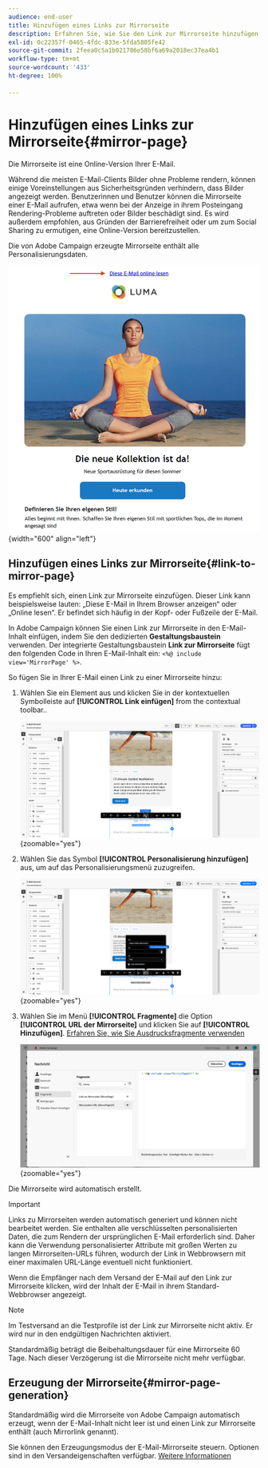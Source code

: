 ```yaml
---
audience: end-user
title: Hinzufügen eines Links zur Mirrorseite
description: Erfahren Sie, wie Sie den Link zur Mirrorseite hinzufügen und verwalten
exl-id: 0c22357f-0465-4fdc-833e-5fda5805fe42
source-git-commit: 2feea0c5a1b021786e58bf6a69a2018ec37ea4b1
workflow-type: tm+mt
source-wordcount: '433'
ht-degree: 100%

---
```


# Hinzufügen eines Links zur Mirrorseite{#mirror-page}

Die Mirrorseite ist eine Online-Version Ihrer E-Mail.

Während die meisten E-Mail-Clients Bilder ohne Probleme rendern, können einige Voreinstellungen aus Sicherheitsgründen verhindern, dass Bilder angezeigt werden. Benutzerinnen und Benutzer können die Mirrorseite einer E-Mail aufrufen, etwa wenn bei der Anzeige in ihrem Posteingang Rendering-Probleme auftreten oder Bilder beschädigt sind. Es wird außerdem empfohlen, aus Gründen der Barrierefreiheit oder um zum Social Sharing zu ermutigen, eine Online-Version bereitzustellen.

Die von Adobe Campaign erzeugte Mirrorseite enthält alle Personalisierungsdaten.

![Beispiel für einen Mirrorlink](assets/mirror-page-link.png){width="600" align="left"}

## Hinzufügen eines Links zur Mirrorseite{#link-to-mirror-page}

Es empfiehlt sich, einen Link zur Mirrorseite einzufügen. Dieser Link kann beispielsweise lauten: „Diese E-Mail in Ihrem Browser anzeigen“ oder „Online lesen“. Er befindet sich häufig in der Kopf- oder Fußzeile der E-Mail.

In Adobe Campaign können Sie einen Link zur Mirrorseite in den E-Mail-Inhalt einfügen, indem Sie den dedizierten **Gestaltungsbaustein** verwenden. Der integrierte Gestaltungsbaustein **Link zur Mirrorseite** fügt den folgenden Code in Ihren E-Mail-Inhalt ein: `<%@ include view='MirrorPage' %>`.

So fügen Sie in Ihrer E-Mail einen Link zu einer Mirrorseite hinzu:

1. Wählen Sie ein Element aus und klicken Sie in der kontextuellen Symbolleiste auf **[!UICONTROL Link einfügen]** from the contextual toolbar..

   ![](assets/message-tracking-mirror-page.png){zoomable="yes"}

1. Wählen Sie das Symbol **[!UICONTROL Personalisierung hinzufügen]** aus, um auf das Personalisierungsmenü zuzugreifen.

   ![](assets/message-tracking-mirror-page_2.png){zoomable="yes"}

1. Wählen Sie im Menü **[!UICONTROL Fragmente]** die Option **[!UICONTROL URL der Mirrorseite]** und klicken Sie auf **[!UICONTROL Hinzufügen]**. [Erfahren Sie, wie Sie Ausdrucksfragmente verwenden](../content/use-expression-fragments.md)

   ![](assets/message-tracking-mirror-page_3.png){zoomable="yes"}

Die Mirrorseite wird automatisch erstellt.

>[!IMPORTANT]
>
>Links zu Mirrorseiten werden automatisch generiert und können nicht bearbeitet werden. Sie enthalten alle verschlüsselten personalisierten Daten, die zum Rendern der ursprünglichen E-Mail erforderlich sind. Daher kann die Verwendung personalisierter Attribute mit großen Werten zu langen Mirrorseiten-URLs führen, wodurch der Link in Webbrowsern mit einer maximalen URL-Länge eventuell nicht funktioniert.

Wenn die Empfänger nach dem Versand der E-Mail auf den Link zur Mirrorseite klicken, wird der Inhalt der E-Mail in ihrem Standard-Webbrowser angezeigt.

>[!NOTE]
>
>Im Testversand an die Testprofile ist der Link zur Mirrorseite nicht aktiv. Er wird nur in den endgültigen Nachrichten aktiviert.

Standardmäßig beträgt die Beibehaltungsdauer für eine Mirrorseite 60 Tage. Nach dieser Verzögerung ist die Mirrorseite nicht mehr verfügbar.


## Erzeugung der Mirrorseite{#mirror-page-generation}

Standardmäßig wird die Mirrorseite von Adobe Campaign automatisch erzeugt, wenn der E-Mail-Inhalt nicht leer ist und einen Link zur Mirrorseite enthält (auch Mirrorlink genannt).

Sie können den Erzeugungsmodus der E-Mail-Mirrorseite steuern. Optionen sind in den Versandeigenschaften verfügbar. [Weitere Informationen](../advanced-settings/delivery-settings.md#mirror)
